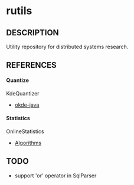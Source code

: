 # rutils
## DESCRIPTION
Utility repository for distributed systems research.

## REFERENCES
#### Quantize
KdeQuantizer
- [okde-java](https://github.com/joluet/okde-java-example/blob/develop/src/de/tuhh/luethke/okde/example/oKdeExample.java)
#### Statistics
OnlineStatistics
- [Algorithms](https://en.wikipedia.org/wiki/Algorithms_for_calculating_variance)

## TODO
- support 'or' operator in SqlParser
